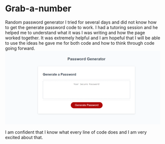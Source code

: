 # Grab-a-number
Random password generator 
I tried for several days and did not know how to get the generate password code to work.  I had a tutoring session and he helped me to understand what it was I was writing and how the page worked together.  It was extremely helpful and I am hopeful that I will be able to use the ideas he gave me for both code and how to think through code going forward. ![Alt text](image.png)

I am confident that I know what every line of code does and I am very excited about that. 